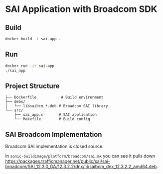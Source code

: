 # SAI Application with Broadcom SDK

## Build

```bash
docker build -t sai-app .
```

## Run

```bash
docker run -it sai-app
./sai_app
```

## Project Structure

```
├── Dockerfile           # Build environment
├── debs/
│   └── libsaibcm_*.deb # Broadcom SAI library 
└── src/
    ├── sai_app.c       # SAI application
    └── Makefile        # Build config
```


## SAI Broadcom Implementation

Broadcom SAI implementation is closed source.

In `sonic-buildimage/platform/broadcom/sai.mk` you can see it pulls down https://packages.trafficmanager.net/public/sai/sai-broadcom/SAI_12.3.0_GA/12.3.2.2/dnx/libsaibcm_dnx_12.3.2.2_amd64.deb.